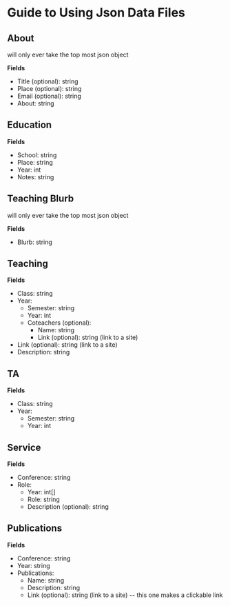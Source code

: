 # Guide to Using Json Data Files

## About
will only ever take the top most json object

**Fields**
- Title (optional): string
- Place (optional): string
- Email (optional): string
- About: string

## Education
**Fields**
- School: string
- Place: string
- Year: int
- Notes: string

## Teaching Blurb
will only ever take the top most json object

**Fields**
- Blurb: string

## Teaching
**Fields**
- Class: string
- Year: 
  - Semester: string
  - Year: int
  - Coteachers (optional):
    - Name: string
    - Link (optional): string (link to a site)
- Link (optional): string (link to a site)
- Description: string

## TA
**Fields**
- Class: string
- Year: 
  - Semester: string
  - Year: int

## Service
**Fields**
- Conference: string
- Role: 
  - Year: int[]
  - Role: string
  - Description (optional): string

## Publications
**Fields**
- Conference: string
- Year: string 
- Publications:
  - Name: string
  - Description: string
  - Link (optional): string (link to a site) -- this one makes a clickable link